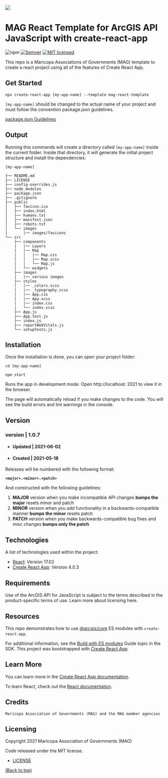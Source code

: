 ![](http://geo.azmag.gov/maps/readonaz/app/resources/img/maglogo_black.png)

# MAG React Template for ArcGIS API JavaScript with create-react-app

![npm](https://img.shields.io/npm/v/cra-template-mag-react-template)
[![Semver](http://img.shields.io/SemVer/2.0.0.png)](https://shields.io/)
[![MIT licensed](https://img.shields.io/badge/license-MIT-blue.svg)](https://opensource.org/licenses/MIT)

This repo is a Maricopa Associations of Governments (MAG) template to create a react project using all of the features of Create React App.

## Get Started

```
npx create-react-app [my-app-name] --template mag-react-template
```

`[my-app-name]` should be changed to the actual name of your project and must follow the convention package.json guidelines.

[package.json Guidelines](https://docs.npmjs.com/cli/v7/configuring-npm/package-json)

## Output

Running this commands will create a directory called `[my-app-name]` inside the current folder. Inside that directory, it will generate the initial project structure and install the dependencies:

```
[my-app-name]

├── README.md
├── LICENSE
├── config-overrides.js
├── node_modules
├── package.json
├── .gitignore
├── public
│   ├── favicon.ico
│   ├── index.html
│   ├── humans.txt
│   ├── manifest.json
│   ├── robots.txt
│   └── images
|       |── images/favicons
└── src
    ├── components
    |   |── Layers
    |   |── Map
    |   |   |── Map.css
    |   |   |── Map.scss
    |   |   └── Map.js
    |   └── widgets
    ├── images
    |   |── various images
    ├── styles
    |   |── _colors.scss
    |   |── _typography.scss
    |   |── App.css
    |   |── App.scss
    |   |── index.css
    |   └── index.scss
    ├── App.js
    ├── App.test.js
    ├── index.js
    ├── reportWebVitals.js
    └── setupTests.js
```

## Installation

Once the installation is done, you can open your project folder:

```
cd [my-app-name]
```

```
npm start
```

Runs the app in development mode. Open http://localhost: 2021 to view it in the browser.

The page will automatically reload if you make changes to the code. You will see the build errors and lint warnings in the console.

## Version

### version | 1.0.7

- #### Updated | 2021-06-02
- #### Created | 2021-05-18

Releases will be numbered with the following format:

**`<major>.<minor>.<patch>`**

And constructed with the following guidelines:

1. **MAJOR** version when you make incompatible API changes **bumps the major** resets minor and patch
2. **MINOR** version when you add functionality in a backwards-compatible manner **bumps the minor** resets patch
3. **PATCH** version when you make backwards-compatible bug fixes and misc changes **bumps only the patch**

## Technologies

A list of technologies used within the project:

- [React](https://reactjs.org/): Version 17.02
- [Create React App](https://github.com/facebook/create-react-app): Version 4.0.3

## Requirements

Use of the ArcGIS API for JavaScript is subject to the terms described in the product-specific terms of use. Learn more about licensing here.

## Resources

This repo demonstrates how to use [@arcgis/core](https://www.npmjs.com/package/@arcgis/core) ES modules with `create-react-app`.

For additional information, see the [Build with ES modules](https://developers.arcgis.com/javascript/latest/es-modules/) Guide topic in the SDK.
This project was bootstrapped with [Create React App](https://github.com/facebook/create-react-app).

## Learn More

You can learn more in the [Create React App documentation](https://facebook.github.io/create-react-app/docs/getting-started).

To learn React, check out the [React documentation](https://reactjs.org/).

## Credits

`Maricopa Association of Governments (MAG) and the MAG member agencies`

## Licensing

Copyright 2021 Maricopa Association of Governments (MAG)

Code released under the MIT license.

- [LICENSE](LICENSE)

[(Back to top)](##Get-Started)
